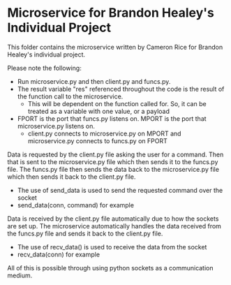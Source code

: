 # Microservice for Brandon Healey's Individual Project

This folder contains the microservice written by Cameron Rice for Brandon Healey's individual project.

Please note the following:
* Run microservice.py and then client.py and funcs.py.
* The result variable "res" referenced throughout the code is the result of the function call to the microservice.
  * This will be dependent on the function called for. So, it can be treated as a variable with one value, or a payload
* FPORT is the port that funcs.py listens on. MPORT is the port that microservice.py listens on.
  * client.py connects to microservice.py on MPORT and microservice.py connects to funcs.py on FPORT

Data is requested by the client.py file asking the user for a command. Then that is sent to the microservice.py file which then sends it to the funcs.py file. The funcs.py file then sends the data back to the microservice.py file which then sends it back to the client.py file.
* The use of send_data is used to send the requested command over the socket
* send_data(conn, command) for example

Data is received by the client.py file automatically due to how the sockets are set up. The microservice automatically handles the data received from the funcs.py file and sends it back to the client.py file.
* The use of recv_data() is used to receive the data from the socket
* recv_data(conn) for example

All of this is possible through using python sockets as a communication medium.